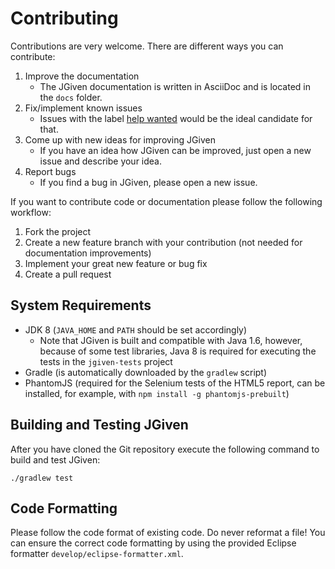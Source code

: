 # Contributing

Contributions are very welcome. There are different ways you can contribute:

1. Improve the documentation
    * The JGiven documentation is written in AsciiDoc and is located in the `docs` folder.
1. Fix/implement known issues
    * Issues with the label [help wanted](https://github.com/TNG/JGiven/labels/help%20wanted) would be the ideal candidate for that.
1. Come up with new ideas for improving JGiven
    * If you have an idea how JGiven can be improved, just open a new issue and describe your idea.
1. Report bugs
    * If you find a bug in JGiven, please open a new issue.

If you want to contribute code or documentation please follow the following workflow:

1. Fork the project
2. Create a new feature branch with your contribution (not needed for documentation improvements)
3. Implement your great new feature or bug fix
4. Create a pull request

## System Requirements

* JDK 8 (`JAVA_HOME` and `PATH` should be set accordingly)
    - Note that JGiven is built and compatible with Java 1.6, however, because of some test libraries, Java 8 is required for executing the tests in the `jgiven-tests` project
* Gradle (is automatically downloaded by the `gradlew` script)
* PhantomJS (required for the Selenium tests of the HTML5 report, can be installed, for example, with `npm install -g phantomjs-prebuilt`)

## Building and Testing JGiven

After you have cloned the Git repository execute the following command to build and test JGiven:

```
./gradlew test
```

## Code Formatting

Please follow the code format of existing code. Do never reformat a file!
You can ensure the correct code formatting by using the provided Eclipse formatter `develop/eclipse-formatter.xml`.
